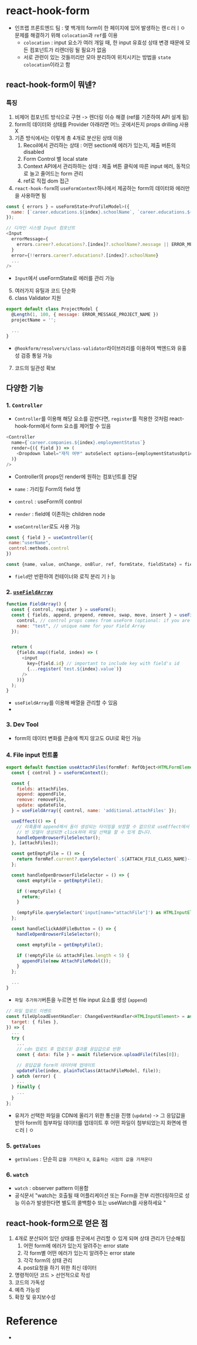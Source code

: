 # react-hook-form
- 인프랩 프론트엔드 팀 : 몇 백개의 form이 한 페이지에 있어 발생하는 렌ㄷ러ㅣㅇ 문제를 해결하기 위해 `colocation`과 `ref`를 이용
  - `colocation` : input 요소가 여러 개일 때, 한 input 유효성 상태 변경 때문에 모든 컴포넌트가 리렌더링 될 필요가 없음
  - 서로 관련이 있는 것들끼리만 모아 분리하여 위치시키는 방법을 `state colocation`이라고 함

## react-hook-form이 뭐넫?

### 특징
1. 비제어 컴포넌트 방식으로 구현 -> 렌더링 이슈 해결 (ref를 기준하여 API 설계 됨)
2. form의 데이터와 상태를 Provider 아래라면 어느 곳에서든지 props drilling 사용 X
3. 기존 방식에서는 이렇게 총 4개로 분산된 상태 이용
   1. Recoil에서 관리하는 상태 : 어떤 section에 에러가 있는지, 제출 버튼의 disabled
   2. Form Control 별 local state
   3. Context API에서 관리하하는 상태 : 제출 버튼 클릭에 따른 input 에러, 동적으로 늘고 줄어드는 form 관리
   4. ref로 직접 dom 접근
4. `react-hook-form`의 `useFormContext`하나에서 제공하는 form의 데이터와 에러만을 사용하면 됨
```js
const { errors } = useFormState<ProfileModel>({
  name: [`career.educations.${index}.schoolName`, `career.educations.${index}.major`],
});

// 디자인 시스템 Input 컴포넌트
<Input
  errorMessage={
    errors.career?.educations?.[index]?.schoolName?.message || ERROR_MESSAGE_SCHOOL_NAME
  }
  error={!!errors.career?.educations?.[index]?.schoolName}
  ...
/>

```
- `Input`에서 useFormState로 에러를 관리 가능

5. 여러가지 유틸과 코드 단순화
6. class Validator 지원
```js
export default class ProjectModel {
  @Length(1, 100, { message: ERROR_MESSAGE_PROJECT_NAME })
  projectName = '';

  ...
}
```
- `@hookform/resolvers/class-validator`라이브러리를 이용하여 백엔드와 유횽성 검증 통일 가능

7. 코드의 일관성 확보

## 다양한 기능
### 1. `Controller`
- `Controller`를 이용해 해당 요소를 감싼다면, `register`를 적용한 것처럼 react-hook-form에서 form 요소를 제어할 수 있음
```js
<Controller
  name={`career.companies.${index}.employmentStatus`}
  render={({ field }) => (
    <Dropdown label="재직 여부" autoSelect options={employmentStatusOptions} {...field} />
  )}
/>
```
- Controller의 props인 render에 원하는 컴포넌트를 전달
- `name` : 가리킬 Form의 field 명
- `control` : useForm의 control
- `render` : field에 이존하는 children node

- `useController`로도 사용 가능

```js
const { field } = useController({
 name:"userName",
 control:methods.control
})

const {name, value, onChange, onBlur, ref, formState, fieldState} = field;
```
- `field`만 반환하여 컨테이너와 로직 분리 기ㅏ능

### 2. [`useFieldArray`](https://react-hook-form.com/docs/usefieldarray#main)
```js
function FieldArray() {
  const { control, register } = useForm();
  const { fields, append, prepend, remove, swap, move, insert } = useFieldArray({
    control, // control props comes from useForm (optional: if you are using FormContext)
    name: "test", // unique name for your Field Array
  });


  return (
    {fields.map((field, index) => (
      <input
        key={field.id} // important to include key with field's id
        {...register(`test.${index}.value`)} 
      />
    ))}
  );
}
```
- `useFieldArray`를 이용해 배열을 관리할 수 있음
-  



### 3. Dev Tool
- form의 데이터 변화를 콘솔에 찍지 않고도 GUI로 확인 가능

### 4. File input 컨트롤
```js
export default function useAttachFiles(formRef: RefObject<HTMLFormElement>) {
  const { control } = useFormContext();

  const {
    fields: attachFiles,
    append: appendFile,
    remove: removeFile,
    update: updateFile,
  } = useFieldArray({ control, name: 'additional.attachFiles' });

  useEffect(() => {
    // 리훅폼에 append해서 돔이 생성되는 타이밍을 보장할 수 없으므로 useEffect에서 구독해 순서를 보장한다
    // 빈 모델이 생성되면 click하여 파일 선택을 할 수 있게 합니다.
    handleOpenBrowserFileSelector();
  }, [attachFiles]);

  const getEmptyFile = () => {
    return formRef.current?.querySelector(`.${ATTACH_FILE_CLASS_NAME}--invalid`) || null;
  };

  const handleOpenBrowserFileSelector = () => {
    const emptyFile = getEmptyFile();

    if (!emptyFile) {
      return;
    }

    (emptyFile.querySelector('input[name="attachFile"]') as HTMLInputElement)?.click();
  };

  const handleClickAddFileButton = () => {
    handleOpenBrowserFileSelector();

    const emptyFile = getEmptyFile();

    if (!emptyFile && attachFiles.length < 5) {
      appendFile(new AttachFileModel());
    }
  };

  ...
}

``` 
- `파일 추가하기`버튼을 누르면 빈 file input 요소를 생성 (`append`)
```js
// 파일 업로드 이벤트
const fileUploadEventHandler: ChangeEventHandler<HTMLInputElement> = async ({
  target: { files },
}) => {
  ...
  try {
    ...
    // cdn 업로드 후 업로드된 결과를 응답값으로 반환
    const { data: file } = await fileService.uploadFile(files[0]);

    // 응답값을 form의 데이터에 업데이트
    updateFile(index, plainToClass(AttachFileModel, file));
  } catch (error) {
    ...
  } finally {
    ...
  }
};
```
- 유저가 선택한 파일을 CDN에 올리기 위한 통신을 진행 (`update`) -> 그 응답값을 받아 form의 첨부파일 데이터를 업데이트 후 어떤 파일이 첨부되었는지 화면에 렌ㄷ러ㅣㅇ

### 5. `getValues`
- `getValues` : 단순히 `값을 가져온다` x, `호출하는 시점의 값을 가져온다`

### 6. `watch`
- `watch` : observer pattern 이용함
- 공식문서 "watch는 호출될 때 어플리케이션 또는 Form을 전부 리렌더링하므로 성능 이슈가 발생한다면 별도의 콜백함수 또는 useWatch를 사용하세요 "

## react-hook-form으로 얻은 점
1. 4개로 분산되어 있던 상태를 한곳에서 관리할 수 있게 되며 상태 관리가 단순해짐
   1. 어떤 form에 에러가 있는지 알려주는 error state
   2. 각 form별 어떤 에러가 있는지 알려주는 error state
   3. 각각 form의 상태 관리
   4. post요청을 하기 위한 최신 데이터
2. 명령적이던 코드 > 선언적으로 작성
3. 코드의 가독성
4. 예측 가능성
5. 확장 및 유지보수성



# Reference
- [](https://tech.inflab.com/202207-rallit-form-refactoring/react-hook-form/#2-2-1-register)